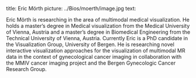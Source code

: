 title: Eric Mörth
picture: ../Bios/moerth/image.jpg
text:                                                                                                                                                                                                                                                                                                                                                                                                                                                                                                                                                                                                                   

Eric Mörth is researching in the area of multimodal medical visualization. He holds a master’s degree in Medical visualization from the Medical University of Vienna, Austria and a master’s degree in Biomedical Engineering from the Technical University of Vienna, Austria. Currently Eric is a PhD candidate in the Visualization Group, University of Bergen. He is researching novel interactive visualization approaches for the visualization of multimodal MR data in the context of gynecological cancer imaging in collaboration with the MMIV cancer imaging project and the Bergen Gynecologic Cancer Research Group.   